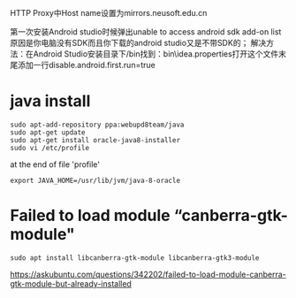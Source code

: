 HTTP Proxy中Host name设置为mirrors.neusoft.edu.cn

第一次安装Android studio时候弹出unable to access android sdk add-on list原因是你电脑没有SDK而且你下载的android studio又是不带SDK的； 
解决方法：在Android Studio安装目录下/bin找到：bin\idea.properties打开这个文件末尾添加一行disable.android.first.run=true

# java install

```
sudo apt-add-repository ppa:webupd8team/java
sudo apt-get update
sudo apt-get install oracle-java8-installer
sudo vi /etc/profile
```

at the end of file 'profile'

```
export JAVA_HOME=/usr/lib/jvm/java-8-oracle
```

# Failed to load module “canberra-gtk-module"

```
sudo apt install libcanberra-gtk-module libcanberra-gtk3-module
```

https://askubuntu.com/questions/342202/failed-to-load-module-canberra-gtk-module-but-already-installed
